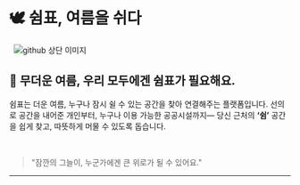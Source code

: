 # 🕊 쉼표, 여름을 쉬다

  <!-- HTML 엔터를 위한 공백 추가 -->
![github 상단 이미지](https://github.com/ShymPyo/.github/blob/main/image/banner.png?raw=true)
  <!-- HTML 엔터를 위한 공백 추가 -->

## 🌿 무더운 여름, 우리 모두에겐 **쉼표**가 필요해요.

쉼표는 더운 여름, 누구나 잠시 쉴 수 있는 공간을 찾아 연결해주는 플랫폼입니다.
선의로 공간을 내어준 개인부터, 누구나 이용 가능한 공공시설까지—
당신 근처의 **‘쉼’** 공간을 쉽게 찾고, 따뜻하게 머물 수 있도록 돕습니다.

  <!-- HTML 엔터를 위한 공백 추가 -->

> "잠깐의 그늘이, 누군가에겐 큰 위로가 될 수 있어요."

---


